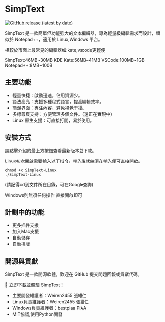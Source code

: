 # SimpText
[![GitHub release (latest by date)](https://img.shields.io/github/v/release/Weiren2455/SimpText)](https://github.com/Weiren2455/SimpText/releases/latest)

SimpText 是一款簡單但功能強大的文本編輯器，專為輕量級編輯需求而設計，類似於 Notepad++，適用於 Linux,Windows 平台。

相較於市面上最常見的編輯器如:kate,vscode更輕便

SimpText:46MB~30MB KDE Kate:56MB~41MB VSCode:100MB~1GB Notepad++:8MB~100B

## 主要功能
- 輕量快捷：啟動迅速，佔用資源少。
- 語法高亮：支援多種程式語言，提高編輯效率。
- 簡潔界面：專注內容，避免視覺干擾。
- 多標籤頁支持：方便管理多個文件。（還正在實現中）
- Linux 原生支援：可直接打開，易於使用。

## 安裝方式
請點擊介紹的最上方按鈕查看最新版本並下載。

Linux初次開啟需要輸入以下指令，輸入後就無須在輸入便可直接開啟。
```
chmod +x SimpText-Linux
./SimpText-Linux
```
(請記得cd到文件所在目錄，可在Google查詢)

Windows則無須任何操作 直接開啟即可
## 計劃中的功能
- 更多插件支援
- 加入Mac支援
- 自動儲存
- 自動排版

## 開源與貢獻
SimpText 是一款開源軟體，歡迎在 GitHub 提交問題回報或貢獻代碼。

🚀 立即下載並體驗 SimpText！
- 主要開發維護者：Weiren2455 張維仁
- Linux負責維護者：Weiren2455 張維仁
- Windows負責維護者：bestpiaa PIAA
- MIT協議,使用Python開發
